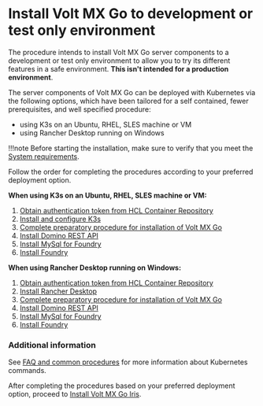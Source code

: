 # Install Volt MX Go to development or test only environment

The procedure intends to install Volt MX Go server components to a development or test only environment to allow you to try its different features in a safe environment. **This isn't intended for a production environment**.

The server components of Volt MX Go can be deployed with Kubernetes via the following options, which have been tailored for a self contained, fewer prerequisites, and well specified procedure:

- using K3s on an Ubuntu, RHEL, SLES machine or VM
- using Rancher Desktop running on Windows

!!!note
    Before starting the installation, make sure to verify that you meet the [System requirements](sysreq.md).

Follow the order for completing the procedures according to your preferred deployment option.

**When using K3s on an Ubuntu, RHEL, SLES machine or VM:**

1. [Obtain authentication token from HCL Container Repository](obtainauthenticationtoken.md)
1. [Install and configure K3s](k3sinstall.md)
2. [Complete preparatory procedure for installation of Volt MX Go](prereq.md)
3. [Install Domino REST API](downloadhelmchart.md)
4. [Install MySql for Foundry](installmysqlfoundry.md)
5. [Install Foundry](installfoundry.md)


**When using Rancher Desktop running on Windows:**

1. [Obtain authentication token from HCL Container Repository](obtainauthenticationtoken.md)
1. [Install Rancher Desktop](installrancher.md)
2. [Complete preparatory procedure for installation of Volt MX Go](prereq.md)
3. [Install Domino REST API](downloadhelmchart.md)
4. [Install MySql for Foundry](installmysqlfoundry.md)
5. [Install Foundry](installfoundry.md)


### Additional information

See [FAQ and common procedures](../references/kubecheatsheet.md) for more information about Kubernetes commands.

After completing the procedures based on your preferred deployment option, proceed to [Install Volt MX Go Iris](installiris.md).